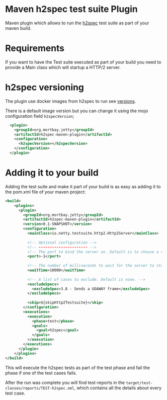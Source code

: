 Maven h2spec test suite Plugin
==============================

Maven plugin which allows to run the [h2spec](https://github.com/summerwind/h2spec) test suite as part of your maven build.

# Requirements
If you want to have the Test suite executed as part of your build you need to provide a Main class which will
startup a HTTP/2 server.

# h2spec versioning
The plugin use docker images from h2spec to run see [versions](https://hub.docker.com/r/summerwind/h2spec/tags).

There is a default image version but you can change it using the mojo configuration field `h2specVersion`;

```xml
  <plugin>
    <groupId>org.mortbay.jetty</groupId>
    <artifactId>h2spec-maven-plugin</artifactId>
    <configuration>
      <h2specVersion></h2specVersion>
    </configuration>
  </plugin>
```  

# Adding it to your build
Adding the test suite and make it part of your build is as easy as adding it to the pom.xml file of your
maven project:

```xml     
<build>
    <plugins>
      <plugin>
        <groupId>org.mortbay.jetty</groupId>
        <artifactId>h2spec-maven-plugin</artifactId>
        <version>0.1-SNAPSHOT</version>
        <configuration>
          <mainClass>io.netty.testsuite.http2.Http2Server</mainClass>
          
          <!-- Optional configuration -->
          <!-- ---------------------- -->
          <!-- The port to bind the server on. Default is to choose a random free port. -->
          <port>-1</port>
          
          <!-- The number of milliseconds to wait for the server to startup. Default is 10000 ms. -->
          <waitTime>10000</waitTime>
          
          <!-- A list of cases to exclude. Default is none. -->
          <excludeSpecs>
            <excludeSpec>3.8 - Sends a GOAWAY frame</excludeSpec>
          </excludeSpecs>
          
          <skip>${skipHttp2Testsuite}</skip>
        </configuration>
        <executions>
          <execution>
            <phase>test</phase>
            <goals>
              <goal>h2spec</goal>
            </goals>
          </execution>
        </executions>
      </plugin>
    </plugins>
</build>
```

This will execute the h2spec tests as part of the test phase and fail the phase if one of the test cases
fails.

After the run was complete you will find test-reports in the `target/test-classes/reports/TEST-h2spec.xml`, which contains all
the details about every test case.


